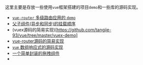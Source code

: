 这里主要是存放一些使用`vue`框架搭建的项目`demo`和一些库的源码实现。
+ [`vue-router` 多级路由应用的 `demo` ](https://github.com/tangjie-93/vue/tree/master/Communicate)
+ [父子组件(异步和同步)的挂载顺序](https://github.com/tangjie-93/vue/tree/master/comp-mount-order)
+ (vuex源码的简易实现)[https://github.com/tangjie-93/vue/tree/master/vuex-demo]
+ [vue-router源码的简易实现]()
+ [`vue` 数组响应式的源码实现](https://github.com/tangjie-93/vue/tree/master/array-reacttive)
+ [一个简单封装的拖拽组件](https://github.com/tangjie-93/vue/tree/master/Vue-Components/vue-dialog)
+ []()


